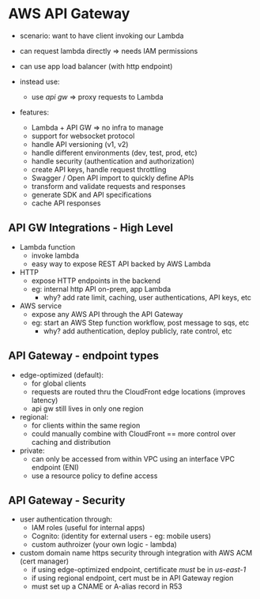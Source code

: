  # AWS API Gateway

 * scenario: want to have client invoking our Lambda
  * can request lambda directly => needs IAM permissions
  * can use app load balancer (with http endpoint)
  * instead use:
    * use *api gw* => proxy requests to Lambda

* features:
  * Lambda + API GW => no infra to manage
  * support for websocket protocol
  * handle API versioning (v1, v2)
  * handle different environments (dev, test, prod, etc)
  * handle security (authentication and authorization)
  * create API keys, handle request throttling
  * Swagger / Open API import to quickly define APIs
  * transform and validate requests and responses
  * generate SDK and API specifications
  * cache API responses

## API GW Integrations - High Level

* Lambda function
  * invoke lambda
  * easy way to expose REST API backed by AWS Lambda
* HTTP
  * expose HTTP endpoints in the backend
  * eg: internal http API on-prem, app Lambda
    * why? add rate limit, caching, user authentications, API keys, etc
* AWS service
  * expose any AWS API through the API Gateway
  * eg: start an AWS Step function workflow, post message to sqs, etc
    * why? add authentication, deploy publicly, rate control, etc

## API Gateway - endpoint types

* edge-optimized (default):
  * for global clients
  * requests are routed thru the CloudFront edge locations (improves latency)
  * api gw still lives in only one region
* regional:
  * for clients within the same region
  * could manually combine with CloudFront == more control over caching and distribution
* private:
  * can only be accessed from within VPC using an interface VPC endpoint (ENI)
  * use a resource policy to define access

## API Gateway - Security

* user authentication through:
  * IAM roles (useful for internal apps)
  * Cognito: (identity for external users - eg: mobile users)
  * custom authroizer (your own logic - lambda)
* custom domain name https security through integration with AWS ACM (cert manager)
  * if using edge-optimized endpoint, certificate *must* be in *us-east-1*
  * if using regional endpoint, cert must be in API Gateway region
  * must set up a CNAME or A-alias record in R53
